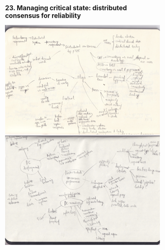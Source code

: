 ## 23. Managing critical state: distributed consensus for reliability

<img src="./resources/23-1.jpg" width="1000"/>
<img src="./resources/23-2.jpg" width="1000"/>